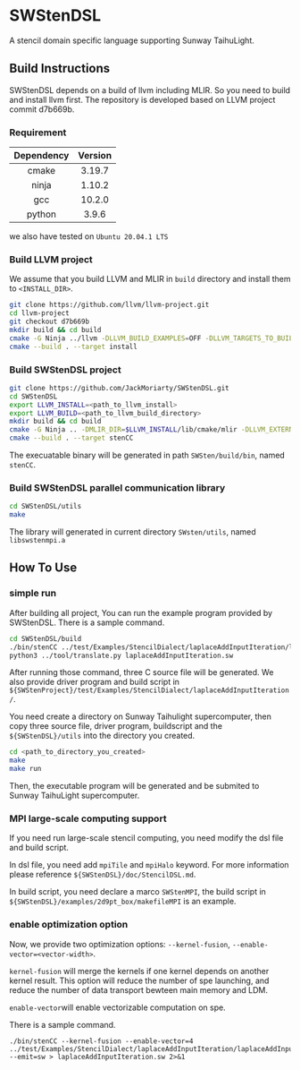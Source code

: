 # SWStenDSL

A stencil domain specific language supporting Sunway TaihuLight.

## Build Instructions

SWStenDSL depends on a build of llvm  including MLIR. So you need to build and install llvm first. The repository is developed based on LLVM project commit d7b669b.

### Requirement
| Dependency | Version |
| :----: | :----: |
| cmake | 3.19.7 |
| ninja | 1.10.2 |
| gcc | 10.2.0 |
| python | 3.9.6 |

we also have tested on `Ubuntu 20.04.1 LTS`

### Build LLVM project

We assume that you build LLVM and MLIR in `build` directory and install them to `<INSTALL_DIR>`. 

```bash
git clone https://github.com/llvm/llvm-project.git
cd llvm-project
git checkout d7b669b
mkdir build && cd build
cmake -G Ninja ../llvm -DLLVM_BUILD_EXAMPLES=OFF -DLLVM_TARGETS_TO_BUILD="host" -DCMAKE_INSTALL_PREFIX=<INSTALL_DIR> -DLLVM_ENABLE_PROJECTS=mlir -DLLVM_OPTIMIZED_TABLEGEN=ON -DLLVM_ENABLE_OCAMLDOC=OFF -DLLVM_ENABLE_BINDINGS=OFF -DLLVM_INSTALL_UTILS=ON #-DLLVM_PARALLEL_LINK_JOBS=2
cmake --build . --target install
```

### Build SWStenDSL project

```bash
git clone https://github.com/JackMoriarty/SWStenDSL.git
cd SWStenDSL
export LLVM_INSTALL=<path_to_llvm_install>
export LLVM_BUILD=<path_to_llvm_build_directory>
mkdir build && cd build
cmake -G Ninja .. -DMLIR_DIR=$LLVM_INSTALL/lib/cmake/mlir -DLLVM_EXTERNAL_LIT=$LLVM_BUILD/bin/llvm-lit
cmake --build . --target stenCC
```
The execuatable binary will be generated in path `SWSten/build/bin`, named `stenCC`.
### Build SWStenDSL parallel communication library
```bash
cd SWStenDSL/utils
make
```
The library will generated in current directory `SWsten/utils`, named `libswstenmpi.a`

## How To Use

### simple run

After building all project, You can run the example program provided by SWStenDSL. There is a sample command.

```bash
cd SWStenDSL/build
./bin/stenCC ../test/Examples/StencilDialect/laplaceAddInputIteration/laplaceAddInputIteration.dsl --emit=sw > laplaceAddInputIteration.sw 2>&1
python3 ../tool/translate.py laplaceAddInputIteration.sw
```

After running those command, three C source file will be generated. We also provide driver program and build script in `${SWStenProject}/test/Examples/StencilDialect/laplaceAddInputIteration/`. 

You need create a directory on Sunway Taihulight supercomputer, then copy three source file, driver program, buildscript and the `${SWStenDSL}/utils` into the directory you created.

```bash
cd <path_to_directory_you_created>
make
make run
```

Then, the executable program will be generated and be submited to Sunway TaihuLight supercomputer. 

### MPI large-scale computing support

If you need run large-scale stencil computing,  you need modify the dsl file and build script.

In dsl file, you need add `mpiTile` and `mpiHalo` keyword. For more information please reference `${SWStenDSL}/doc/StencilDSL.md`.

In build script, you need declare a marco `SWStenMPI`, the build script in `${SWStenDSL}/examples/2d9pt_box/makefileMPI` is an example.

### enable optimization option

Now, we provide two optimization options: `--kernel-fusion`, `--enable-vector=<vector-width>`.

`kernel-fusion` will merge the kernels if one kernel depends on another kernel result. This option will  reduce the number of spe launching, and reduce the number of data transport bewteen main memory and LDM.

`enable-vector`will enable vectorizable computation on spe. 

There is a sample command.

```
./bin/stenCC --kernel-fusion --enable-vector=4 ../test/Examples/StencilDialect/laplaceAddInputIteration/laplaceAddInputIteration.dsl --emit=sw > laplaceAddInputIteration.sw 2>&1
```

